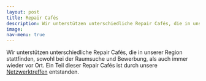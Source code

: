 ```yaml
---
layout: post
title: Repair Cafés
description: Wir unterstützen unterschiedliche Repair Cafés, die in unserer Region stattfinden.
image:
nav-menu: true
---
```


Wir unterstützen unterschiedliche Repair Cafés, die in unserer Region stattfinden, sowohl bei der Raumsuche und Bewerbung, als auch immer wieder vor Ort. Ein Teil dieser Repair Cafés ist durch unsere <a href="netzwerktreffen.html">Netzwerktreffen</a> entstanden.
